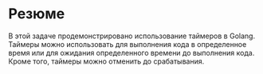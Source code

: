 # Резюме

В этой задаче продемонстрировано использование таймеров в Golang. Таймеры можно использовать для выполнения кода в определенное время или для ожидания определенного времени до выполнения кода. Кроме того, таймеры можно отменить до срабатывания.

